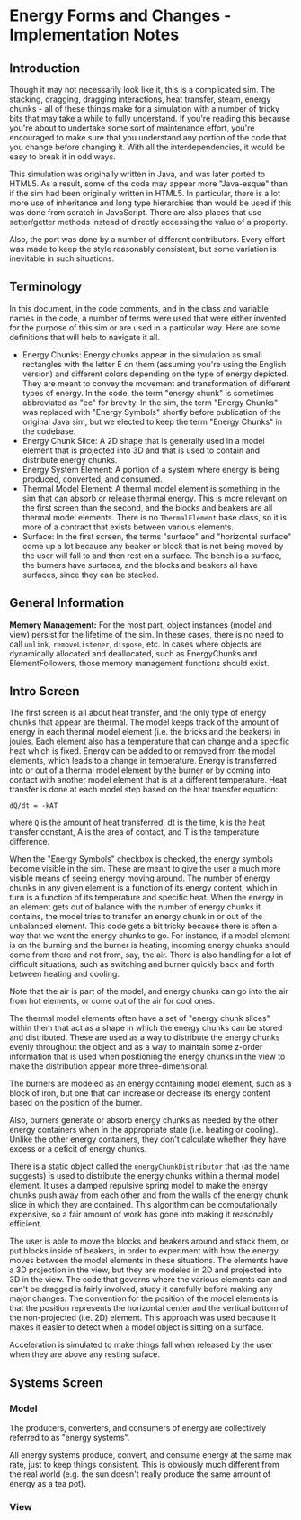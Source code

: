 
# Energy Forms and Changes - Implementation Notes

## Introduction

Though it may not necessarily look like it, this is a complicated sim.  The stacking, dragging, dragging interactions,
heat transfer, steam, energy chunks - all of these things make for a simulation with a number of tricky bits that may
take a while to fully understand.  If you're reading this because you're about to undertake some sort of maintenance
effort, you're encouraged to make sure that you understand any portion of the code that you change before changing it.
With all the interdependencies, it would be easy to break it in odd ways.

This simulation was originally written in Java, and was later ported to HTML5. As a result, some of the code may appear
more "Java-esque" than if the sim had been originally written in HTML5.  In particular, there is a lot more use of
inheritance and long type hierarchies than would be used if this was done from scratch in JavaScript.  There are also
places that use setter/getter methods instead of directly accessing the value of a property.

Also, the port was done by a number of different contributors.  Every effort was made to keep the style reasonably
consistent, but some variation is inevitable in such situations.

## Terminology

In this document, in the code comments, and in the class and variable names in the code, a number of terms were used
that were either invented for the purpose of this sim or are used in a particular way.  Here are some definitions that
will help to navigate it all.

- Energy Chunks: Energy chunks appear in the simulation as small rectangles with the letter E on them (assuming you're
using the English version) and different colors depending on the type of energy depicted.  They are meant to convey the
movement and transformation of different types of energy.  In the code, the term "energy chunk" is sometimes abbreviated
as "ec" for brevity.  In the sim, the term "Energy Chunks" was replaced with "Energy Symbols" shortly before
publication of the original Java sim, but we elected to keep the term "Energy Chunks" in the codebase.
- Energy Chunk Slice: A 2D shape that is generally used in a model element that is projected into 3D and that is used to
contain and distribute energy chunks.
- Energy System Element: A portion of a system where energy is being produced, converted, and consumed.
- Thermal Model Element: A thermal model element is something in the sim that can absorb or release thermal energy.
This is more relevant on the first screen than the second, and the blocks and beakers are all thermal model elements.
There is no `ThermalElement` base class, so it is more of a contract that exists between various elements.
- Surface: In the first screen, the terms "surface" and "horizontal surface" come up a lot because any beaker or block
that is not being moved by the user will fall to and then rest on a surface.  The bench is a surface, the burners have
surfaces, and the blocks and beakers all have surfaces, since they can be stacked.

## General Information

**Memory Management:** For the most part, object instances (model and view) persist for the lifetime of the sim. In
these cases, there is no need to call `unlink`, `removeListener`, `dispose`, etc. In cases where objects are dynamically 
allocated and deallocated, such as EnergyChunks and ElementFollowers, those memory management functions should exist.
 
## Intro Screen

The first screen is all about heat transfer, and the only type of energy chunks that appear are thermal.  The model
keeps track of the amount of energy in each thermal model element (i.e. the bricks and the beakers) in joules.  Each
element also has a temperature that can change and a specific heat which is fixed.  Energy can be added to or removed
from the model elements, which leads to a change in temperature.  Energy is transferred into or out of a thermal model
element by the burner or by coming into contact with another model element that is at a different temperature.  Heat
transfer is done at each model step based on the heat transfer equation:

```
dQ/dt = -kAT
```

where `Q` is the amount of heat transferred, dt is the time, k is the heat transfer constant, A is the area of contact,
and T is the temperature difference.

When the "Energy Symbols" checkbox is checked, the energy symbols become visible in the sim.  These are meant to give
the user a much more visible means of seeing energy moving around.  The number of energy chunks in any given element is
a function of its energy content, which in turn is a function of its temperature and specific heat.  When the energy
in an element gets out of balance with the number of energy chunks it contains, the model tries to transfer an energy
chunk in or out of the unbalanced element.  This code gets a bit tricky because there is often a way that we want the
energy chunks to go.  For instance, if a model element is on the burning and the burner is heating, incoming energy
chunks should come from there and not from, say, the air.  There is also handling for a lot of difficult situations,
such as switching and burner quickly back and forth between heating and cooling. 

Note that the air is part of the model, and energy chunks can go into the air from hot elements, or come out of the air
for cool ones.

The thermal model elements often have a set of "energy chunk slices" within them that act as a shape in which the
energy chunks can be stored and distributed.  These are used as a way to distribute the energy chunks evenly throughout
the object and as a way to maintain some z-order information that is used when positioning the energy chunks in the
view to make the distribution appear more three-dimensional.

The burners are modeled as an energy containing model element, such as a block of iron, but one that can increase or
decrease its energy content based on the position of the burner.

Also, burners generate or absorb energy chunks as needed by the other energy containers when in the appropriate state
(i.e. heating or cooling).  Unlike the other energy containers, they don't calculate whether they have excess or a
deficit of energy chunks.

There is a static object called the `energyChunkDistributor` that (as the name suggests) is used to distribute the
energy chunks within a thermal model element.  It uses a damped repulsive spring model to make the energy chunks push
away from each other and from the walls of the energy chunk slice in which they are contained.  This algorithm can be
computationally expensive, so a fair amount of work has gone into making it reasonably efficient.

The user is able to move the blocks and beakers around and stack them, or put blocks inside of beakers, in order to
experiment with how the energy moves between the model elements in these situations.  The elements have a 3D projection
in the view, but they are modeled in 2D and projected into 3D in the view.  The code that governs where the various
elements can and can't be dragged is fairly involved, study it carefully before making any major changes.  The
convention for the position of the model elements is that the position represents the horizontal center and the
vertical bottom of the non-projected (i.e. 2D) element. This approach was used because it makes it easier to detect when
a model object is sitting on a surface.

Acceleration is simulated to make things fall when released by the user when they are above any resting suface.

## Systems Screen

### Model

The producers, converters, and consumers of energy are collectively referred to as "energy systems".

All energy systems produce, convert, and consume energy at the same max rate, just to keep things consistent.  This is
obviously much different from the real world (e.g. the sun doesn't really produce the same amount of energy as a tea
pot).

### View

